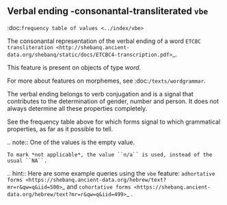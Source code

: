 Verbal ending -consonantal-transliterated ``vbe``
--------------------------------------------------------------------------------------
:doc:`frequency table of values <../index/vbe>`

The consonantal representation of the verbal ending of a word
`ETCBC transliteration <http://shebanq.ancient-data.org/shebanq/static/docs/ETCBC4-transcription.pdf>`_.

This feature is present on objects of type *word*.

For more about features on morphemes, see :doc:`/texts/wordgrammar`.

The verbal ending belongs to verb conjugation and is a signal
that contributes to the determination of gender, number and person.
It does not always determine all these properties completely.

See the frequency table above for which forms signal to which grammatical properties, as far as it possible
to tell.

.. note::
    One of the values is the empty value.

    To mark *not applicable*, the value ``n/a`` is used, instead of the usual ``NA``.

.. hint::
    Here are some example queries using the ``vbe`` feature: 
    `adhortative forms <https://shebanq.ancient-data.org/hebrew/text?mr=r&qw=q&iid=500>`_
    and
    `cohortative forms <https://shebanq.ancient-data.org/hebrew/text?mr=r&qw=q&iid=499>`_ .
